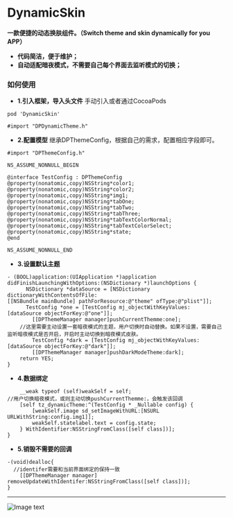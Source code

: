 
# DynamicSkin

**一款便捷的动态换肤组件。（Switch theme and skin dynamically for you APP）**

+ **代码简洁，便于维护；**
+ **自动适配暗夜模式，不需要自己每个界面去监听模式的切换；**

### 如何使用

+ **1.引入框架，导入头文件**
    手动引入或者通过CocoaPods
```objc
pod 'DynamicSkin'
```
```objc
#import "DPDynamicTheme.h"
```
+ **2.配置模型**
继承DPThemeConfig，根据自己的需求，配置相应字段即可。
```objc
#import "DPThemeConfig.h"

NS_ASSUME_NONNULL_BEGIN

@interface TestConfig : DPThemeConfig
@property(nonatomic,copy)NSString*color1;
@property(nonatomic,copy)NSString*color2;
@property(nonatomic,copy)NSString*img1;
@property(nonatomic,copy)NSString*tabOne;
@property(nonatomic,copy)NSString*tabTwo;
@property(nonatomic,copy)NSString*tabThree;
@property(nonatomic,copy)NSString*tabTextColorNormal;
@property(nonatomic,copy)NSString*tabTextColorSelect;
@property(nonatomic,copy)NSString*state;
@end

NS_ASSUME_NONNULL_END
```
+ **3.设置默认主题**
```objc
- (BOOL)application:(UIApplication *)application didFinishLaunchingWithOptions:(NSDictionary *)launchOptions {
      NSDictionary *dataSource = [NSDictionary dictionaryWithContentsOfFile:[[NSBundle mainBundle] pathForResource:@"theme" ofType:@"plist"]];
      TestConfig *one = [TestConfig mj_objectWithKeyValues: [dataSource objectForKey:@"one"]];
        [[DPThemeManager manager]pushCurrentThemme:one];
    //这里需要主动设置一套暗夜模式的主题，用户切换时自动替换。如果不设置，需要自己监听暗夜模式是否开启，开启时主动切换到暗夜模式皮肤。
        TestConfig *dark = [TestConfig mj_objectWithKeyValues: [dataSource objectForKey:@"dark"]];
        [[DPThemeManager manager]pushDarkModeTheme:dark];
    return YES;
}
```
+ **4.数据绑定**
```objc
    __weak typeof (self)weakSelf = self;
//用户切换暗夜模式，或则主动切换pushCurrentThemme:，会触发该回调
    [self tz_dynamicTheme:^(TestConfig * _Nullable config) {
        [weakSelf.image sd_setImageWithURL:[NSURL URLWithString:config.img1]];
        weakSelf.statelabel.text = config.state;
    } WithIdentifier:NSStringFromClass([self class])];
}
```
+ **5.销毁不需要的回调**
```objc
-(void)dealloc{
  //identifer需要和当前界面绑定的保持一致
    [[DPThemeManager manager] removeUpdateWithIdentifer:NSStringFromClass([self class])];
}
```
*****

![Image text](https://upload-images.jianshu.io/upload_images/2478673-6ee444d836689f03.gif?imageMogr2/auto-orient/strip)








